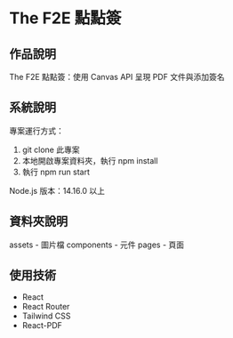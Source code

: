 # The F2E 點點簽
## 作品說明
The F2E 點點簽：使用 Canvas API 呈現 PDF 文件與添加簽名

## 系統說明
專案運行方式：
1. git clone 此專案
2. 本地開啟專案資料夾，執行 npm install
3. 執行 npm run start

Node.js 版本：14.16.0 以上

## 資料夾說明
assets - 圖片檔
components - 元件
pages - 頁面

## 使用技術
- React
- React Router
- Tailwind CSS
- React-PDF


